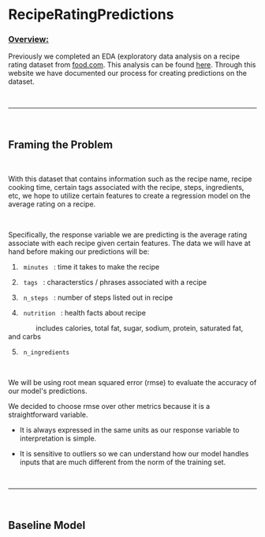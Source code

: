 # RecipeRatingPredictions

### <u> Overview: </u>

Previously we completed an EDA (exploratory data analysis on a recipe rating dataset from [food.com](https://dsc80.com/project3/recipes-and-ratings/food.com). This analysis can be found [here](https://akar247.github.io/RecipesDurationAnalysis/). Through this website we have documented our process for creating predictions on the dataset. 

<br>

---


<br>


## Framing the Problem
<br>

With this dataset that contains information such as the recipe name, recipe cooking time, certain tags associated with the recipe, steps, ingredients, etc, we hope to utilize certain features to create a regression model on the average rating on a recipe. 

<br>

Specifically, the response variable we are predicting is the average rating associate with each recipe given certain features. The data we will have at hand before making our predictions will be: 

1. <code> minutes </code> : time it takes to make the recipe

2. <code> tags </code> : characterstics / phrases associated with a recipe

3. <code> n_steps </code> : number of steps listed out in recipe

4. <code> nutrition </code> : health facts about recipe 

&emsp;&emsp;&emsp;&emsp;includes calories, total fat, sugar, sodium, protein, saturated fat, and carbs

5. <code> n_ingredients </code>

<br>

We will be using root mean squared error (rmse) to evaluate the accuracy of our model's predictions. 

We decided to choose rmse over other metrics because it is a straightforward variable.

- It is always expressed in the same units as our response variable to interpretation is simple. 
 
- It is sensitive to outliers so we can understand how our model handles inputs that are much different from the norm of the training set.

<br>

---

<br>

## Baseline Model

<br> 





